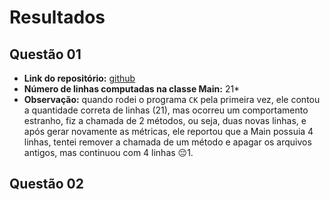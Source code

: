 # Resultados

## Questão 01
- **Link do repositório:** [github](https://github.com/joeyclapton/puc/tree/main/eng-software-economica/lab-05)
- **Número de linhas computadas na classe Main:** 21*
- **Observação:** quando rodei o programa `CK` pela primeira vez, ele contou a quantidade correta de linhas (21), mas ocorreu um comportamento estranho, fiz a chamada de 2 métodos, ou seja, duas novas linhas, e após gerar novamente as métricas, ele reportou que a Main possuia 4 linhas, tentei remover a chamada de um método e apagar os arquivos antigos, mas continuou com 4 linhas 😔1. 

## Questão 02
